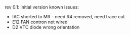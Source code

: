 

rev 0.1: initial version
known issues:
  * IAC shorted to MR - need R4 removed, need trace cut
  * E12 FAN contron not wired
  * D2 VTC diode wrong orientation
